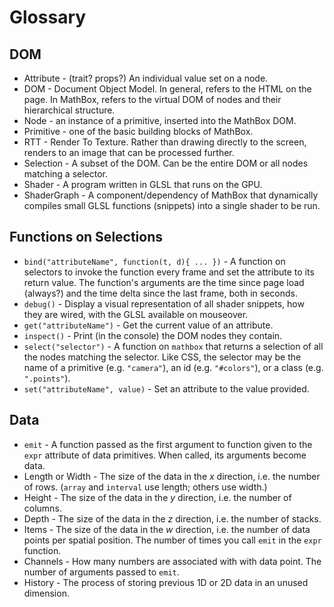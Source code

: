 # Glossary

## DOM
* Attribute - (trait? props?) An individual value set on a node.
* DOM - Document Object Model. In general, refers to the HTML on the page. In MathBox, refers to the virtual DOM of nodes and their hierarchical structure.
* Node - an instance of a primitive, inserted into the MathBox DOM.
* Primitive - one of the basic building blocks of MathBox.
* RTT - Render To Texture. Rather than drawing directly to the screen, renders to an image that can be processed further.
* Selection - A subset of the DOM. Can be the entire DOM or all nodes matching a selector.
* Shader - A program written in GLSL that runs on the GPU.
* ShaderGraph - A component/dependency of MathBox that dynamically compiles small GLSL functions (snippets) into a single shader to be run.

## Functions on Selections
* `bind("attributeName", function(t, d){ ... })` - A function on selectors to invoke the function every frame and set the attribute to its return value. The function's arguments are the time since page load (always?) and the time delta since the last frame, both in seconds.
* `debug()` - Display a visual representation of all shader snippets, how they are wired, with the GLSL available on mouseover.
* `get("attributeName")` - Get the current value of an attribute.
* `inspect()` - Print (in the console) the DOM nodes they contain.
* `select("selector")` - A function on `mathbox` that returns a selection of all the nodes matching the selector. Like CSS, the selector may be the name of a primitive (e.g. `"camera"`), an id (e.g. `"#colors"`), or a class (e.g. `".points"`).
* `set("attributeName", value)` - Set an attribute to the value provided.

## Data
* `emit` - A function passed as the first argument to function given to the `expr` attribute of data primitives. When called, its arguments become data.
* Length or Width - The size of the data in the *x* direction, i.e. the number of rows. (`array` and `interval` use length; others use width.)
* Height - The size of the data in the *y* direction, i.e. the number of columns.
* Depth - The size of the data in the *z* direction, i.e. the number of stacks.
* Items - The size of the data in the *w* direction, i.e. the number of data points per spatial position. The number of times you call `emit` in the `expr` function.
* Channels - How many numbers are associated with with data point. The number of arguments passed to `emit`.
* History - The process of storing previous 1D or 2D data in an unused dimension.
